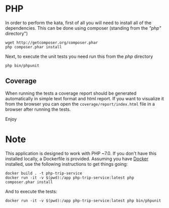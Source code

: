 # PHP

In order to perform the kata, first of all you will need to install all of the dependencies. This can be done using
composer (standing from the *"php"* directory")
```shell
wget http://getcomposer.org/composer.phar
php composer.phar install
```

Next, to execute the unit tests you need run this from the *php* directory
```shell
php bin/phpunit
```

## Coverage

When running the tests a coverage report should be generated automatically in simple text format and html report. If you want
to visualize it from the browser you can open the `coverage/report/index.html` file in a browser after running the tests.

Enjoy

# Note

This application is designed to work with PHP ~7.0. If you don't have this installed locally, a Dockerfile is provided. Assuming you have [Docker](https://docs.docker.com/get-docker/) installed, use the following instructions to get things going:

```shell
docker build . -t php-trip-service
docker run -it -v $(pwd):/app php-trip-service:latest php composer.phar install
```

And to execute the tests:

```shell
docker run -it -v $(pwd):/app php-trip-service:latest php bin/phpunit
```

